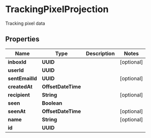 

# TrackingPixelProjection

Tracking pixel data

## Properties

| Name | Type | Description | Notes |
|------------ | ------------- | ------------- | -------------|
|**inboxId** | **UUID** |  |  [optional] |
|**userId** | **UUID** |  |  |
|**sentEmailId** | **UUID** |  |  [optional] |
|**createdAt** | **OffsetDateTime** |  |  |
|**recipient** | **String** |  |  [optional] |
|**seen** | **Boolean** |  |  |
|**seenAt** | **OffsetDateTime** |  |  [optional] |
|**name** | **String** |  |  [optional] |
|**id** | **UUID** |  |  |



